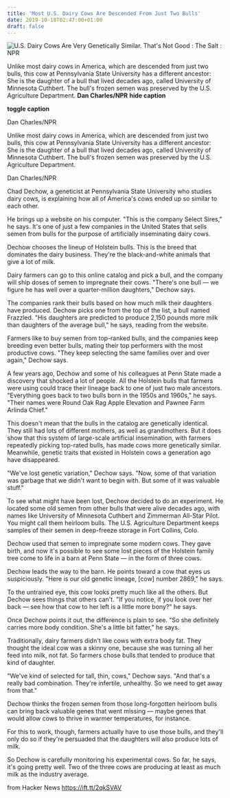 ```yaml
---
title: 'Most U.S. Dairy Cows Are Descended From Just Two Bulls'
date: 2019-10-18T02:47:00+01:00
draft: false
---
```


![](https://media.npr.org/assets/img/2019/10/16/cow-1_wide-e61ffce7f7b5ebb75806a47d8d383a22ddbfe480.jpg?s=1400 "U.S. Dairy Cows Are Very Genetically Similar. That's Not Good : The Salt : NPR")  

Unlike most dairy cows in America, which are descended from just two bulls, this cow at Pennsylvania State University has a different ancestor: She is the daughter of a bull that lived decades ago, called University of Minnesota Cuthbert. The bull's frozen semen was preserved by the U.S. Agriculture Department. **Dan Charles/NPR** **hide caption**

**toggle caption**

Dan Charles/NPR

Unlike most dairy cows in America, which are descended from just two bulls, this cow at Pennsylvania State University has a different ancestor: She is the daughter of a bull that lived decades ago, called University of Minnesota Cuthbert. The bull's frozen semen was preserved by the U.S. Agriculture Department.

Dan Charles/NPR

Chad Dechow, a geneticist at Pennsylvania State University who studies dairy cows, is explaining how all of America's cows ended up so similar to each other.

He brings up a website on his computer. "This is the company Select Sires," he says. It's one of just a few companies in the United States that sells semen from bulls for the purpose of artificially inseminating dairy cows.

Dechow chooses the lineup of Holstein bulls. This is the breed that dominates the dairy business. They're the black-and-white animals that give a lot of milk.

Dairy farmers can go to this online catalog and pick a bull, and the company will ship doses of semen to impregnate their cows. "There's one bull — we figure he has well over a quarter-million daughters," Dechow says.

The companies rank their bulls based on how much milk their daughters have produced. Dechow picks one from the top of the list, a bull named Frazzled. "His daughters are predicted to produce 2,150 pounds more milk than daughters of the average bull," he says, reading from the website.

Farmers like to buy semen from top-ranked bulls, and the companies keep breeding even better bulls, mating their top performers with the most productive cows. "They keep selecting the same families over and over again," Dechow says.

A few years ago, Dechow and some of his colleagues at Penn State made a discovery that shocked a lot of people. All the Holstein bulls that farmers were using could trace their lineage back to one of just two male ancestors. "Everything goes back to two bulls born in the 1950s and 1960s," he says. "Their names were Round Oak Rag Apple Elevation and Pawnee Farm Arlinda Chief."

This doesn't mean that the bulls in the catalog are genetically identical. They still had lots of different mothers, as well as grandmothers. But it does show that this system of large-scale artificial insemination, with farmers repeatedly picking top-rated bulls, has made cows more genetically similar. Meanwhile, genetic traits that existed in Holstein cows a generation ago have disappeared.

"We've lost genetic variation," Dechow says. "Now, some of that variation was garbage that we didn't want to begin with. But some of it was valuable stuff."

To see what might have been lost, Dechow decided to do an experiment. He located some old semen from other bulls that were alive decades ago, with names like University of Minnesota Cuthbert and Zimmerman All-Star Pilot. You might call them heirloom bulls. The U.S. Agriculture Department keeps samples of their semen in deep-freeze storage in Fort Collins, Colo.

Dechow used that semen to impregnate some modern cows. They gave birth, and now it's possible to see some lost pieces of the Holstein family tree come to life in a barn at Penn State — in the form of three cows.

Dechow leads the way to the barn. He points toward a cow that eyes us suspiciously. "Here is our old genetic lineage, \[cow\] number 2869," he says.

To the untrained eye, this cow looks pretty much like all the others. But Dechow sees things that others can't. "If you notice, if you look over her back — see how that cow to her left is a little more bony?" he says.

Once Dechow points it out, the difference is plain to see. "So she definitely carries more body condition. She's a little bit fatter," he says.

Traditionally, dairy farmers didn't like cows with extra body fat. They thought the ideal cow was a skinny one, because she was turning all her feed into milk, not fat. So farmers chose bulls that tended to produce that kind of daughter.

"We've kind of selected for tall, thin, cows," Dechow says. "And that's a really bad combination. They're infertile, unhealthy. So we need to get away from that."

Dechow thinks the frozen semen from those long-forgotten heirloom bulls can bring back valuable genes that went missing — maybe genes that would allow cows to thrive in warmer temperatures, for instance.

For this to work, though, farmers actually have to use those bulls, and they'll only do so if they're persuaded that the daughters will also produce lots of milk.

So Dechow is carefully monitoring his experimental cows. So far, he says, it's going pretty well. Two of the three cows are producing at least as much milk as the industry average.  

  
  
from Hacker News https://ift.tt/2qkSVAV